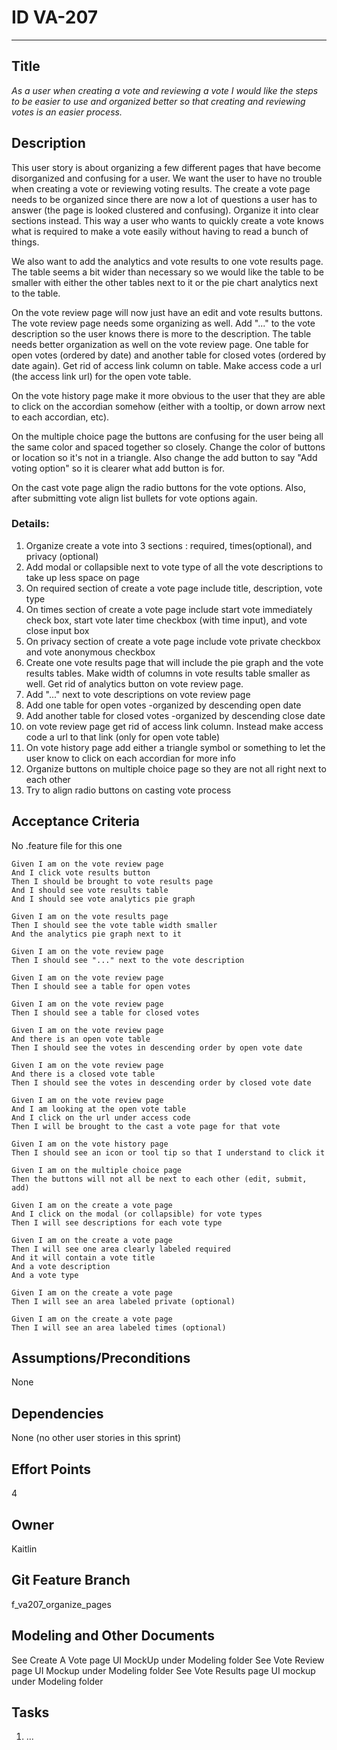 # ID VA-207
<hr>

## Title

*As a user when creating a vote and reviewing a vote I would like the steps to be easier to use and organized better so that creating and reviewing votes is an easier process.*

## Description

This user story is about organizing a few different pages that have become disorganized and confusing for a user. We want the user to have no trouble when creating a vote or reviewing voting results. The create a vote page needs to be organized since there are now a lot of questions a user has to answer (the page is looked clustered and confusing). Organize it into clear sections instead. This way a user who wants to quickly create a vote knows what is required to make a vote easily without having to read a bunch of things.

We also want to add the analytics and vote results to one vote results page. The table seems a bit wider than necessary so we would like the table to be smaller with either the other tables next to it or the pie chart analytics next to the table. 

On the vote review page will now just have an edit and vote results buttons. The vote review page needs some organizing as well. Add "..." to the vote description so the user knows there is more to the description. The table needs better organization as well on the vote review page. One table for open votes (ordered by date) and another table for closed votes (ordered by date again). Get rid of access link column on table. Make access code a url (the access link url) for the open vote table. 

On the vote history page make it more obvious to the user that they are able to click on the accordian somehow (either with a tooltip, or down arrow next to each accordian, etc). 

On the multiple choice page the buttons are confusing for the user being all the same color and spaced together so closely. Change the color of buttons or location so it's not in a triangle. Also change the add button to say "Add voting option" so it is clearer what add button is for. 

On the cast vote page align the radio buttons for the vote options. Also, after submitting vote align list bullets for vote options again.

### Details:
1. Organize create a vote into 3 sections : required, times(optional), and privacy (optional)
2. Add modal or collapsible next to vote type of all the vote descriptions to take up less space on page 
3. On required section of create a vote page include title, description, vote type 
4. On times section of create a vote page include start vote immediately check box, start vote later time checkbox (with time input), and vote close input box
5. On privacy section of create a vote page include vote private checkbox and vote anonymous checkbox
6. Create one vote results page that will include the pie graph and the vote results tables. Make width of columns in vote results table smaller as well. Get rid of analytics button on vote review page.
7. Add "..." next to vote descriptions on vote review page 
8. Add one table for open votes -organized by descending open date 
9. Add another table for closed votes -organized by descending close date 
10. on vote review page get rid of access link column. Instead make access code a url to that link (only for open vote table)
11. On vote history page add either a triangle symbol or something to let the user know to click on each accordian for more info
12. Organize buttons on multiple choice page so they are not all right next to each other 
13. Try to align radio buttons on casting vote process 

## Acceptance Criteria
No .feature file for this one

    Given I am on the vote review page
    And I click vote results button
    Then I should be brought to vote results page
    And I should see vote results table
    And I should see vote analytics pie graph 

    Given I am on the vote results page
    Then I should see the vote table width smaller
    And the analytics pie graph next to it 

    Given I am on the vote review page 
    Then I should see "..." next to the vote description 

    Given I am on the vote review page
    Then I should see a table for open votes

    Given I am on the vote review page
    Then I should see a table for closed votes

    Given I am on the vote review page
    And there is an open vote table
    Then I should see the votes in descending order by open vote date

    Given I am on the vote review page
    And there is a closed vote table
    Then I should see the votes in descending order by closed vote date

    Given I am on the vote review page 
    And I am looking at the open vote table
    And I click on the url under access code
    Then I will be brought to the cast a vote page for that vote

    Given I am on the vote history page
    Then I should see an icon or tool tip so that I understand to click it 

    Given I am on the multiple choice page
    Then the buttons will not all be next to each other (edit, submit, add)

    Given I am on the create a vote page 
    And I click on the modal (or collapsible) for vote types
    Then I will see descriptions for each vote type

    Given I am on the create a vote page
    Then I will see one area clearly labeled required
    And it will contain a vote title
    And a vote description
    And a vote type 

    Given I am on the create a vote page
    Then I will see an area labeled private (optional)

    Given I am on the create a vote page
    Then I will see an area labeled times (optional)


## Assumptions/Preconditions
None
 
## Dependencies
None (no other user stories in this sprint) 

## Effort Points
4

## Owner
Kaitlin

## Git Feature Branch
f_va207_organize_pages

## Modeling and Other Documents
See Create A Vote page UI MockUp under Modeling folder 
See Vote Review page UI Mockup under Modeling folder 
See Vote Results page UI mockup under Modeling folder 

## Tasks
1. ...